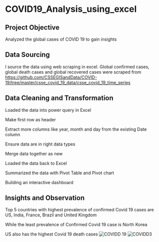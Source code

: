 # COVID19_Analysis_using_excel

## Project Objective
Analyzed the global cases of COVID 19 to gain insights

## Data Sourcing
I source the data using web scraping in excel. Global confirmed cases, global death cases and global recovered cases were scraped from 
https://github.com/CSSEGISandData/COVID-19/tree/master/csse_covid_19_data/csse_covid_19_time_series

## Data Cleaning and Transformation
Loaded the data into power query in Excel

Make first row as header

Extract more columns like year, month and day from the existing Date column

Ensure data are in right data types

Merge data together as new

Loaded the data back to Excel

Summarized the data with Pivot Table and Pivot chart

Building an interactive dashboard

## Insights and Observation
Top 5 countries with highest prevalence of confirmed Covid 19 cases are US, India, France, Brazil and United Kingdom

While the least prevalence of Confirmed Covid 19 case is North Korea

US also has the highest Covid 19 death cases
![COVIDD 19](https://user-images.githubusercontent.com/40744059/174509340-7b9bb32d-0aed-4b30-bc7c-56229dc11709.png)
![COVIDD3](https://user-images.githubusercontent.com/40744059/174509343-24064e2b-34a5-4b71-88eb-d133024f95c8.png)
